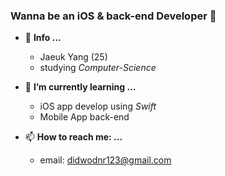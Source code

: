 ### Wanna be an iOS & back-end Developer 👋

- 🔎 **Info ...**
  - Jaeuk Yang (25)
  - studying *Computer-Science*

- 🌱 **I’m currently learning ...**
  - iOS app develop using *Swift*
  - Mobile App back-end
- 📫 **How to reach me: ...**
  - email: didwodnr123@gmail.com

